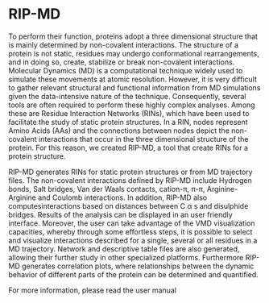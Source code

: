 # RIP-MD

To perform their function, proteins adopt a three dimensional structure that is mainly determined by non-covalent interactions. The structure of a protein is not static, residues may undergo conformational rearrangements, and in doing so, create, stabilize or break non-covalent interactions. Molecular Dynamics (MD) is a computational technique widely used to simulate these movements at atomic resolution. However, it is very difficult to gather relevant structural and functional information from MD simulations given the data-intensive nature of the technique. Consequently, several tools are often required to perform these highly complex analyses. Among these are Residue Interaction Networks (RINs), which have been used to facilitate the study of static protein structures. In a RIN, nodes represent Amino Acids (AAs) and the connections between nodes depict the non-covalent interactions that occur in the three dimensional structure of the protein. For this reason, we created RIP-MD, a tool that create RINs for a protein structure.

RIP-MD generates RINs for static protein structures or from MD trajectory files. The non-covalent interactions defined by RIP-MD include Hydrogen bonds, Salt bridges, Van der Waals contacts, cation-π, π-π, Arginine-Arginine and Coulomb interactions. In addition, RIP-MD also computesinteractions based on distances between C α s and disulphide bridges. Results of the analysis can be displayed in an user friendly interface. Moreover, the user can take advantage of the VMD visualization capacities, whereby through some effortless steps, it is possible to select and visualize interactions described for a single, several or all residues in a MD trajectory. Network and descriptive table files are also generated, allowing their further study in other specialized platforms. Furthermore RIP-MD generates correlation plots, where relationships between the dynamic behavior of different parts of the protein can be determined and quantified.

For more information, please read the user manual

